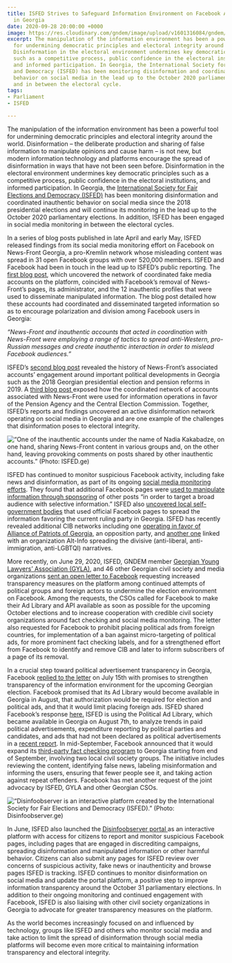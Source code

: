 ```yaml
---
title: ISFED Strives to Safeguard Information Environment on Facebook Ahead of Elections
  in Georgia
date: 2020-09-28 20:00:00 +0000
image: https://res.cloudinary.com/gndem/image/upload/v1601316084/gndem/newsfront_dch9ao.png
excerpt: The manipulation of the information environment has been a powerful tool
  for undermining democratic principles and electoral integrity around the world.
  Disinformation in the electoral environment undermines key democratic principles
  such as a competitive process, public confidence in the electoral institutions,
  and informed participation. In Georgia, the International Society for Fair Elections
  and Democracy (ISFED) has been monitoring disinformation and coordinated inauthentic
  behavior on social media in the lead up to the October 2020 parliamentary elections
  and in between the electoral cycle.
tags:
- Parliament
- ISFED

---
```

The manipulation of the information environment has been a powerful tool for undermining democratic principles and electoral integrity around the world. Disinformation – the deliberate production and sharing of false information to manipulate opinions and cause harm – is not new, but modern information technology and platforms encourage the spread of disinformation in ways that have not been seen before. Disinformation in the electoral environment undermines key democratic principles such as a competitive process, public confidence in the electoral institutions, and informed participation. In Georgia, the [International Society for Fair Elections and Democracy (ISFED)](https://isfed.ge/eng "ISFED") has been monitoring disinformation and coordinated inauthentic behavior on social media since the 2018 presidential elections and will continue its monitoring in the lead up to the October 2020 parliamentary elections. In addition, ISFED has been engaged in social media monitoring in between the electoral cycles.

In a series of blog posts published in late April and early May, ISFED released findings from its social media monitoring effort on Facebook on News-Front Georgia, a pro-Kremlin network whose misleading content was spread in 31 open Facebook groups with over 520,000 members. ISFED and Facebook had been in touch in the lead up to ISFED’s public reporting. The [first blog post](https://isfed.ge/geo/blogi/politikuri-miznit-moqmedi-koordinirebuli-tsru-media-gverdebis-qseli-Facebook-ze "First Blog Post"), which uncovered the network of coordinated fake media accounts on the platform, coincided with Facebook’s removal of News-Front’s pages, its administrator, and the 12 inauthentic profiles that were used to disseminate manipulated information. The blog post detailed how these accounts had coordinated and disseminated targeted information so as to encourage polarization and division among Facebook users in Georgia:

_“News-Front and inauthentic accounts that acted in coordination with News-Front were employing a range of tactics to spread anti-Western, pro-Russian messages and create inauthentic interaction in order to mislead Facebook audiences.”_

ISFED’s [second blog post](https://isfed.ge/eng/sotsialuri-mediis-monitoringi/saqartveloshi-politikuri-polarizatsiis-khelshemtskobi-rusuli-sainformatsio-operatsia-feisbuqze-da-masshi-chartuli-araavtenturi-angarishebi "Second Blog Post") revealed the history of News-Front’s associated accounts’ engagement around important political developments in Georgia such as the 2018 Georgian presidential election and pension reforms in 2019. A [third blog post ](https://isfed.ge/geo/blogi/News-Front-is-araavtenturi-angarishebis-tsarsuli-chartuloba-tsekos-da-sapensio-saagentos-mkhardamcher-kampaniebshi "Third Blog Post")exposed how the coordinated network of accounts associated with News-Front were used for information operations in favor of the Pension Agency and the Central Election Commission. Together, ISFED’s reports and findings uncovered an active disinformation network operating on social media in Georgia and are one example of the challenges that disinformation poses to electoral integrity.

![“One of the inauthentic accounts under the name of Nadia Kakabadze, on one hand, sharing News-Front content in various groups and, on the other hand, leaving provoking comments on posts shared by other inauthentic accounts.” (Photo: ISFED.ge) ](https://res.cloudinary.com/gndem/image/upload/v1601316854/gndem/newsfrontfb_nr8zmm.jpg "Inauthentic Accounts")

ISFED has continued to monitor suspicious Facebook activity, including fake news and disinformation, as part of its ongoing [social media monitoring efforts](https://isfed.ge/eng/sotsialuri-mediis-monitoringi "Social Media Monitoring"). They found that additional Facebook pages were [used to manipulate information through sponsoring](https://isfed.ge/eng/sotsialuri-mediis-monitoringi/200521114828Facebook-tsmendas-gadarchenili-tsru-mediis-qseli "Information") of other posts “in order to target a broad audience with selective information.” ISFED also [uncovered local self-government bodies](https://isfed.ge/eng/sotsialuri-mediis-monitoringi/tvitmmartvelobebis-feisbuq-gverdebze-mmartveli-partiis-tsarmochena-gakhshirda "Self Government Bodies") that used official Facebook pages to spread the information favoring the current ruling party in Georgia. ISFED has recently revealed additional CIB networks including one [operating in favor of Alliance of Patriots of Georgia,](https://isfed.ge/eng/sotsialuri-mediis-monitoringi/patriotta-alianstan-dakavshirebuli-politikuri-kampania-sotsialur-mediashi "CIB networks") an opposition party, and [another one](https://isfed.ge/eng/sotsialuri-mediis-monitoringi/alt-infos-koordinirebuli-faruli-operatsia-Facebook-ze "CIB Network") linked with an organization Alt-Info spreading the divisive (anti-liberal, anti-immigration, anti-LGBTQI) narratives.

More recently, on June 29, 2020, ISFED, GNDEM member [Georgian Young Lawyers’ Association (GYLA)](https://gyla.ge/en "GYLA"), and 46 other Georgian civil society and media organizations [sent an open letter to Facebook](https://isfed.ge/eng/gantskhadebebi/qartuli-samoqalaqo-sazogadoebis-ghia-tserili-Facebook-s "Open Letter") requesting increased transparency measures on the platform among continued attempts of political groups and foreign actors to undermine the election environment on Facebook. Among the requests, the CSOs called for Facebook to make their Ad Library and API available as soon as possible for the upcoming October elections and to increase cooperation with credible civil society organizations around fact checking and social media monitoring. The letter also requested for Facebook to prohibit placing political ads from foreign countries, for implementation of a ban against micro-targeting of political ads, for more prominent fact checking labels, and for a strengthened effort from Facebook to identify and remove CIB and later to inform subscribers of a page of its removal.

In a crucial step toward political advertisement transparency in Georgia, Facebook [replied to the letter](https://agenda.ge/en/news/2020/2255 "Facebook Response") on July 15th with promises to strengthen transparency of the information environment for the upcoming Georgian election. Facebook promised that its Ad Library would become available in Georgia in August, that authorization would be required for election and political ads, and that it would limit placing foreign ads. ISFED shared Facebook’s response [here.](https://www.facebook.com/isfed.official/posts/3589434424418053 "Facebook reply") ISFED is using the Political Ad Library, which became available in Georgia on August 7th, to analyze trends in paid political advertisements, expenditure reporting by political parties and candidates, and ads that had not been declared as political advertisements in a [recent report](https://isfed.ge/geo/sotsialuri-mediis-monitoringi/politikuri-reklamebis-biblioteka-saqartveloshi "Recent Report"). In mid-September, Facebook announced that it would expand its [third-party fact checking program](https://grass.org.ge/en/inmedia/facebook-announces-the-launch-of-the-third-party-fact-checking-program-in-georgia "Fact Checking") to Georgia starting from end of September, involving two local civil society groups. The initiative includes reviewing the content, identifying false news, labeling misinformation and informing the users, ensuring that fewer people see it, and taking action against repeat offenders. Facebook has met another request of the joint advocacy by ISFED, GYLA and other Georgian CSOs.

![“Disinfoobserver is an interactive platform created by the International Society for Fair Elections and Democracy (ISFED).” (Photo: Disinfoobserver.ge)](https://res.cloudinary.com/gndem/image/upload/v1601316904/gndem/disinfoobserver_lhl8ad.png "Disinfo Observer")

In June, ISFED also launched the [Disinfoobserver portal ](https://disinfoobserver.ge/?fbclid=IwAR1SF6LtU1b6DFzoTsvY-D1THCtQxp5xSZDuaQMMTFdzBq4mXJS_N1m0sfQ "DisinfoObserver")as an interactive platform with access for citizens to report and monitor suspicious Facebook pages, including pages that are engaged in discrediting campaigns, spreading disinformation and manipulated information or other harmful behavior. Citizens can also submit any pages for ISFED review over concerns of suspicious activity, fake news or inauthenticity and browse pages ISFED is tracking. ISFED continues to monitor disinformation on social media and update the portal platform, a positive step to improve information transparency around the October 31 parliamentary elections. In addition to their ongoing monitoring and continued engagement with Facebook, ISFED is also liaising with other civil society organizations in Georgia to advocate for greater transparency measures on the platform.

As the world becomes increasingly focused on and influenced by technology, groups like ISFED and others who monitor social media and take action to limit the spread of disinformation through social media platforms will become even more critical to maintaining information transparency and electoral integrity.